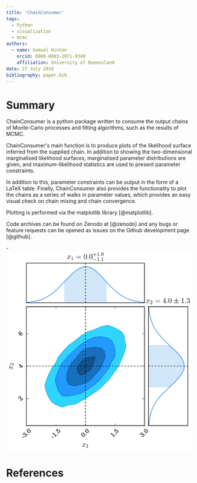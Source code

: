 ```yaml
---
title: 'ChainConsumer'
tags:
  - Python
  - visualization
  - mcmc
authors:
  - name: Samuel Hinton
    orcid: 0000-0003-2071-9349
    affiliation: University of Queensland
date: 27 July 2016
bibliography: paper.bib
---
```


# Summary

ChainConsumer is a python package written to consume the output chains
of Monte-Carlo processes and fitting algorithms, such as the results
of MCMC. 

ChainConsumer's main function is to produce plots of the likelihood 
surface inferred from the supplied chain. In addition to showing
the two-dimensional marginalised likelihood surfaces, marginalised
parameter distributions are given, and maximum-likelihood statistics
are used to present parameter constraints. 


In addition to this, parameter constraints can be output
in the form of a LaTeX table. Finally, ChainConsumer also provides 
the functionality to plot the chains as a series of walks in 
parameter values, which provides an easy visual check on chain 
mixing and chain convergence.

Plotting is performed via the matplotlib library [@matplotlib]. 

Code archives can be found on Zenodo at [@zenodo] and any
bugs or feature requests can be opened as issues on the Github
development page [@github].

-![Likelihood surfaces and marginalised distributions created by ChainConsumer.](example.png)


# References
